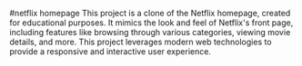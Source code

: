 #netflix homepage
This project is a clone of the Netflix homepage, created for educational purposes. It mimics the look and feel of Netflix's front page, including features like browsing through various categories, viewing movie details, and more. This project leverages modern web technologies to provide a responsive and interactive user experience.
